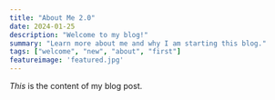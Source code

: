 ```yaml
---
title: "About Me 2.0"
date: 2024-01-25
description: "Welcome to my blog!"
summary: "Learn more about me and why I am starting this blog."
tags: ["welcome", "new", "about", "first"]
featureimage: 'featured.jpg'
---
```

_This_ is the content of my blog post.

